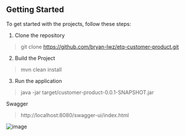 ## Getting Started

 To get started with the projects, follow these steps:

1. Clone the repository
>git clone https://github.com/bryan-lwz/etq-customer-product.git

2. Build the Project
>mvn clean install

3. Run the application
>java -jar target/customer-product-0.0.1-SNAPSHOT.jar

Swagger
>http://localhost:8080/swagger-ui/index.html
> 
![image](https://github.com/bryan-lwz/etq-customer-product/assets/77677528/117440e0-25b2-4b66-b750-4c9a8ad3a4c7)
